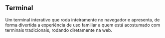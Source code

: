 ## Terminal

Um terminal interativo que roda inteiramente no navegador e apresenta, de forma divertida a experiência de uso familiar a quem está acostumado com terminais tradicionais, rodando diretamente na web.

